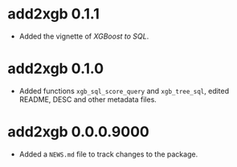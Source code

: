 # add2xgb 0.1.1

* Added the vignette of *XGBoost to SQL*.

# add2xgb 0.1.0

* Added functions `xgb_sql_score_query` and `xgb_tree_sql`, edited README, DESC and other metadata files.

# add2xgb 0.0.0.9000

* Added a `NEWS.md` file to track changes to the package.
